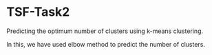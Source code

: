 # TSF-Task2
Predicting the optimum number of clusters using k-means clustering.

In this, we have used elbow method to predict the number of clusters.
